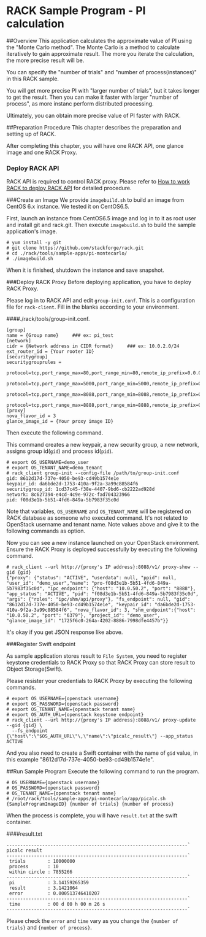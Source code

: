 # RACK Sample Program - PI calculation
##Overview
This application calculates the approximate value of PI using the "Monte Carlo method".
The Monte Carlo is a method to calculate iteratively to gain approximate result. The more you iterate the calculation, the more precise result will be.

You can specify the "number of trials" and "number of process(instances)" in this RACK sample.

You will get more precise PI with "larger number of trials", but it takes longer to get the result. 
Then you can make it faster with larger "number of process", as more instanc perform distributed processing.

Ultimately, you can obtain more precise value of PI faster with RACK.


##Preparation Procedure
This chapter describes the preparation and setting up of RACK. 

After completing this chapter, you will have one RACK API, one glance image and one RACK Proxy.

### Deploy RACK API
RACK API is required to control RACK proxy. Please refer to [How to work RACK to deploy RACK API](https://github.com/stackforge/rack/tree/master/tools/setup) for detailed procedure. 

###Create an Image
We provide `imagebuild.sh` to build an image from CentOS 6.x instance.
We tested it on CentOS6.5.

First, launch an instance from CentOS6.5 image and log in to it as root user and install git and rack.git. 
Then execute `imagebuild.sh` to build the sample application's image.
```
# yum install -y git
# git clone https://github.com/stackforge/rack.git
# cd ./rack/tools/sample-apps/pi-montecarlo/
# ./imagebuild.sh
```
When it is finished, shutdown the instance and save snapshot.

###Deploy RACK Proxy
Before deploying application, you have to deploy RACK Proxy. 

Please log in to RACK API and edit `group-init.conf`. This is a configuration file for `rack-client`. Fill in the blanks according to your environment.


####./rack/tools/group-init.conf.
```
[group]
name = {Group name}     ### ex: pi_test
[network]
cidr = {Network address in CIDR format}     ### ex: 10.0.2.0/24
ext_router_id = {Your rooter ID}
[securitygroup]
securitygrouprules = 
    protocol=tcp,port_range_max=80,port_range_min=80,remote_ip_prefix=0.0.0.0/0
    protocol=tcp,port_range_max=5000,port_range_min=5000,remote_ip_prefix=0.0.0.0/0
    protocol=tcp,port_range_max=8088,port_range_min=8088,remote_ip_prefix=0.0.0.0/0
    protocol=tcp,port_range_max=8888,port_range_min=8888,remote_ip_prefix=0.0.0.0/0
[proxy]
nova_flavor_id = 3
glance_image_id = {Your proxy image ID}
```

Then execute the following command.

This command creates a new keypair, a new security group, a new network, assigns group id(`gid`) and process id(`pid`).

```
# export OS_USERNAME=demo_user
# export OS_TENANT_NAME=demo_tenant
# rack_client group-init --config-file /path/to/group-init.conf
gid: 8612d17d-737e-4050-be93-cd49b1574e1e
keypair_id: da6bde2d-1753-410a-9f2a-3a99c88584f6
securitygroup_id: 1cd37c45-f38e-4407-9bd6-cb2222ad928d
network: 8c627394-e4cd-4c9e-972c-fad704323966
pid: f08d3e1b-5b51-4fd6-849a-5b7983f35c0d
```
Note that variables, `OS_USERNAME` and `OS_TENANT_NAME` will be registered on RACK database as someone who executed command.
It's not related to OpenStack username and tenant name.
Note values above and give it to the following commands as option.

Now you can see a new instance launched on your OpenStack environment.
Ensure the  RACK Proxy is deployed successfully by executing the following command.

```
# rack_client --url http://{proxy's IP address}:8088/v1/ proxy-show --gid {gid}
{"proxy": {"status": "ACTIVE", "userdata": null, "ppid": null, "user_id": "demo_user","name": "pro-f08d3e1b-5b51-4fd6-849a-5b7983f35c0d", "ipc_endpoint": {"host": "10.0.50.2", "port": "8888"}, "app_status": "ACTIVE", "pid": "f08d3e1b-5b51-4fd6-849a-5b7983f35c0d", "args": {"roles": "ipc/shm/api/proxy"}, "fs_endpoint": null, "gid": "8612d17d-737e-4050-be93-cd49b1574e1e", "keypair_id": "da6bde2d-1753-410a-9f2a-3a99c88584f6", "nova_flavor_id": 3, "shm_endpoint":{"host": "10.0.50.2", "port": "6379"}, "project_id": "demo_user", "glance_image_id": "1725f6c0-264a-4202-8886-7998dfe4457b"}}
```

It's okay if you get JSON response like above.

###Register Swift endpoint

As sample application stores result to `File System`, you need to register keystone credentials to RACK Proxy so that RACK Proxy can store result to Object Storage(Swift).

Please resister your credentials to RACK Proxy by executing the following commands.

```
# export OS_USERNAME={openstack username}
# export OS_PASSWORD={openstack password}
# export OS_TENANT_NAME={openstack tenant name}
# export OS_AUTH_URL={openstack keystone endpoint}
# rack_client --url http://{proxy's IP address}:8088/v1/ proxy-update --gid {gid} \
  --fs_endpoint {\"host\":\"$OS_AUTH_URL\"\,\"name\":\"picalc_result\"} --app_status ACTIVE
```

And you also need to create a Swift container with the name of `gid` value, in this example "8612d17d-737e-4050-be93-cd49b1574e1e".

##Run Sample Program
Execute the following command to run the program.
```
# OS_USERNAME={openstack username}
# OS_PASSWORD={openstack password}
# OS_TENANT_NAME={openstack tenant name}
# /root/rack/tools/sample-apps/pi-montecarlo/app/picalc.sh {SampleProgramImageID} {number of trials} {number of process}
```
When the process is complete, you will have `result.txt` at the swift container.

####result.txt
```
------------------------------------------------------------------`
picalc result
------------------------------------------------------------------`
 trials        : 10000000
 process       : 10
 within circle : 7855266
------------------------------------------------------------------`
 pi            : 3.14159265359
 result        : 3.1421064
 error         : 0.000513746410207
------------------------------------------------------------------`
 time          : 00 d 00 h 00 m 26 s
------------------------------------------------------------------`
```
Please check the `error` and `time` vary as you change the `{number of trials}` and `{number of process}`.

